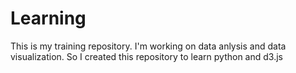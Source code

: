 # Learning
This is my training repository. I'm working on data anlysis and data visualization. So I created this repository to learn python and d3.js
